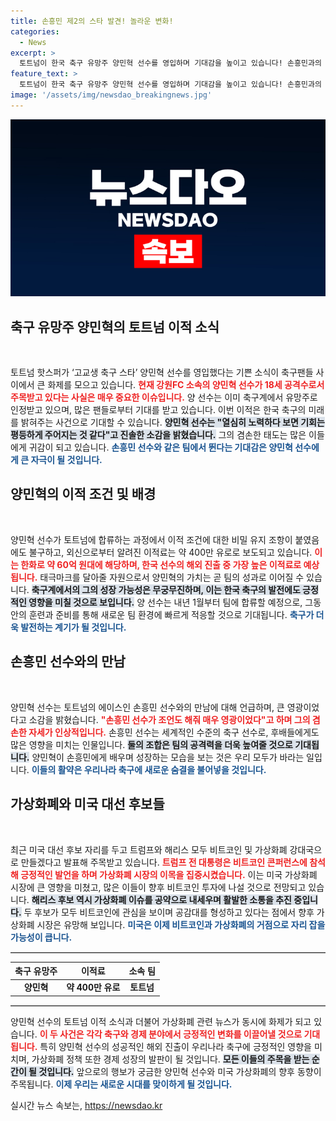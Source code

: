 ```yaml
---
title: 손흥민 제2의 스타 발견! 놀라운 변화!
categories:
  - News
excerpt: >
  토트넘이 한국 축구 유망주 양민혁 선수를 영입하며 기대감을 높이고 있습니다! 손흥민과의 조합으로 한국 축구의 미래가 더욱 밝아질 전망입니다. 비트코인 강국을 꿈꾸는 미국 대선 후보들, 가상화폐 시장에 긍정적인 신호를 보내며 전 세계가 주목하고 있습니다!
feature_text: >
  토트넘이 한국 축구 유망주 양민혁 선수를 영입하며 기대감을 높이고 있습니다! 손흥민과의 조합으로 한국 축구의 미래가 더욱 밝아질 전망입니다. 비트코인 강국을 꿈꾸는 미국 대선 후보들, 가상화폐 시장에 긍정적인 신호를 보내며 전 세계가 주목하고 있습니다!
image: '/assets/img/newsdao_breakingnews.jpg'
---
```


<p><img src="/assets/img/newsdao_breakingnews.jpg" alt="cryptoinkorea 속보" /></p>

<h2 data-ke-size="size26">축구 유망주 양민혁의 토트넘 이적 소식</h2>

<p data-ke-size="size16">&nbsp;</p>

<p>토트넘 핫스퍼가 ‘고교생 축구 스타’ 양민혁 선수를 영입했다는 기쁜 소식이 축구팬들 사이에서 큰 화제를 모으고 있습니다. <b><span style="color: #ee2323;">현재 강원FC 소속의 양민혁 선수가 18세 공격수로서 주목받고 있다는 사실은 매우 중요한 이슈입니다.</span></b> 양 선수는 이미 축구계에서 유망주로 인정받고 있으며, 많은 팬들로부터 기대를 받고 있습니다. 이번 이적은 한국 축구의 미래를 밝혀주는 사건으로 기대할 수 있습니다. <b><span style="background-color: #21538527;">양민혁 선수는 "열심히 노력하다 보면 기회는 평등하게 주어지는 것 같다"고 진솔한 소감을 밝혔습니다.</span></b> 그의 겸손한 태도는 많은 이들에게 귀감이 되고 있습니다. <b><span style="color: #1a5490;">손흥민 선수와 같은 팀에서 뛴다는 기대감은 양민혁 선수에게 큰 자극이 될 것입니다.</span></b></p>

<h2 data-ke-size="size26">양민혁의 이적 조건 및 배경</h2>

<p data-ke-size="size16">&nbsp;</p>

<p>양민혁 선수가 토트넘에 합류하는 과정에서 이적 조건에 대한 비밀 유지 조항이 붙였음에도 불구하고, 외신으로부터 알려진 이적료는 약 400만 유로로 보도되고 있습니다. <b><span style="color: #ee2323;">이는 한화로 약 60억 원대에 해당하며, 한국 선수의 해외 진출 중 가장 높은 이적료로 예상됩니다.</span></b> 태극마크를 달아줄 자원으로서 양민혁의 가치는 곧 팀의 성과로 이어질 수 있습니다. <b><span style="background-color: #21538527;">축구계에서의 그의 성장 가능성은 무궁무진하며, 이는 한국 축구의 발전에도 긍정적인 영향을 미칠 것으로 보입니다.</span></b> 양 선수는 내년 1월부터 팀에 합류할 예정으로, 그동안의 훈련과 준비를 통해 새로운 팀 환경에 빠르게 적응할 것으로 기대됩니다. <b><span style="color: #1a5490;">축구가 더욱 발전하는 계기가 될 것입니다.</span></b></p>

<h2 data-ke-size="size26">손흥민 선수와의 만남</h2>

<p data-ke-size="size16">&nbsp;</p>

<p>양민혁 선수는 토트넘의 에이스인 손흥민 선수와의 만남에 대해 언급하며, 큰 영광이었다고 소감을 밝혔습니다. <b><span style="color: #ee2323;">"손흥민 선수가 조언도 해줘 매우 영광이었다"고 하며 그의 겸손한 자세가 인상적입니다.</span></b> 손흥민 선수는 세계적인 수준의 축구 선수로, 후배들에게도 많은 영향을 미치는 인물입니다. <b><span style="background-color: #21538527;">둘의 조합은 팀의 공격력을 더욱 높여줄 것으로 기대됩니다.</span></b> 양민혁이 손흥민에게 배우며 성장하는 모습을 보는 것은 우리 모두가 바라는 일입니다. <b><span style="color: #1a5490;">이들의 활약은 우리나라 축구에 새로운 숨결을 불어넣을 것입니다.</span></b></p>

<h2 data-ke-size="size26">가상화폐와 미국 대선 후보들</h2>

<p data-ke-size="size16">&nbsp;</p>

<p>최근 미국 대선 후보 자리를 두고 트럼프와 해리스 모두 비트코인 및 가상화폐 강대국으로 만들겠다고 발표해 주목받고 있습니다. <b><span style="color: #ee2323;">트럼프 전 대통령은 비트코인 콘퍼런스에 참석해 긍정적인 발언을 하며 가상화폐 시장의 이목을 집중시켰습니다.</span></b> 이는 미국 가상화폐 시장에 큰 영향을 미쳤고, 많은 이들이 향후 비트코인 투자에 나설 것으로 전망되고 있습니다. <b><span style="background-color: #21538527;">해리스 후보 역시 가상화폐 이슈를 공약으로 내세우며 활발한 소통을 추진 중입니다.</span></b> 두 후보가 모두 비트코인에 관심을 보이며 공감대를 형성하고 있다는 점에서 향후 가상화폐 시장은 유망해 보입니다. <b><span style="color: #1a5490;">미국은 이제 비트코인과 가상화폐의 거점으로 자리 잡을 가능성이 큽니다.</span></b></p>

<hr style="border-top: 1px solid #ccc;">

<table>
    <thead>
        <tr>
            <th>축구 유망주</th>
            <th>이적료</th>
            <th>소속 팀</th>
        </tr>
    </thead>
    <tbody>
        <tr>
            <td style="text-align: center; height: 17px;"><b>양민혁</b></td>
            <td style="text-align: center; height: 17px;"><b>약 400만 유로</b></td>
            <td style="text-align: center; height: 17px;"><b>토트넘</b></td>
        </tr>
    </tbody>
</table>

<hr style="border-top: 1px solid #ccc;">

<p>양민혁 선수의 토트넘 이적 소식과 더불어 가상화폐 관련 뉴스가 동시에 화제가 되고 있습니다. <b><span style="color: #ee2323;">이 두 사건은 각각 축구와 경제 분야에서 긍정적인 변화를 이끌어낼 것으로 기대됩니다.</span></b> 특히 양민혁 선수의 성공적인 해외 진출이 우리나라 축구에 긍정적인 영향을 미치며, 가상화폐 정책 또한 경제 성장의 발판이 될 것입니다. <b><span style="background-color: #21538527;">모든 이들의 주목을 받는 순간이 될 것입니다.</span></b> 앞으로의 행보가 궁금한 양민혁 선수와 미국 가상화폐의 향후 동향이 주목됩니다. <b><span style="color: #1a5490;">이제 우리는 새로운 시대를 맞이하게 될 것입니다.</span></b></p>
실시간 뉴스 속보는, <a href="https://newsdao.kr" rel="dofollow">https://newsdao.kr</a>


